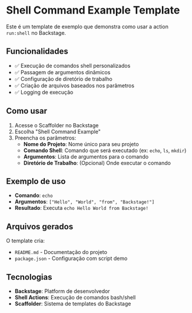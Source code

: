 # Shell Command Example Template

Este é um template de exemplo que demonstra como usar a action `run:shell` no Backstage.

## Funcionalidades

- ✅ Execução de comandos shell personalizados
- ✅ Passagem de argumentos dinâmicos
- ✅ Configuração de diretório de trabalho
- ✅ Criação de arquivos baseados nos parâmetros
- ✅ Logging de execução

## Como usar

1. Acesse o Scaffolder no Backstage
2. Escolha "Shell Command Example"
3. Preencha os parâmetros:
   - **Nome do Projeto**: Nome único para seu projeto
   - **Comando Shell**: Comando que será executado (ex: `echo`, `ls`, `mkdir`)
   - **Argumentos**: Lista de argumentos para o comando
   - **Diretório de Trabalho**: (Opcional) Onde executar o comando

## Exemplo de uso

- **Comando**: `echo`
- **Argumentos**: `["Hello", "World", "from", "Backstage!"]`
- **Resultado**: Executa `echo Hello World from Backstage!`

## Arquivos gerados

O template cria:
- `README.md` - Documentação do projeto
- `package.json` - Configuração com script demo

## Tecnologias

- **Backstage**: Platform de desenvolvedor
- **Shell Actions**: Execução de comandos bash/shell
- **Scaffolder**: Sistema de templates do Backstage

